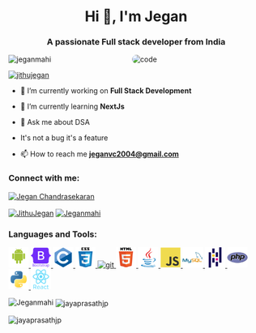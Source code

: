 <h1 align="center">Hi  👋, I'm Jegan</h1>
<h3 align="center">A passionate Full stack developer from India</h3>
<img width=260 align="right" style="border-radius:10px;" src="https://media4.giphy.com/media/qgQUggAC3Pfv687qPC/200.webp?cid=ecf05e4780o8zol6pafo35ivhufupefq29nrtl27ky2iz4kj&ep=v1_gifs_search&rid=200.webp&ct=g" alt="code" />
<p align="left"> <img src="https://komarev.com/ghpvc/?username=jeganmahi&label=Profile%20views&color=0e75b6&style=flat" alt="jeganmahi" /> </p>

<p align="left">
  <a href="https://www.instagram.com/jithujegan/" target="_blank">
    <img src="https://img.shields.io/badge/Instagram-Follow%20Jegan-E4405F?logo=instagram&style=for-the-badge" alt="jithujegan" />
  </a>
</p>


- 🔭 I’m currently working on **Full Stack Development**

- 🌱 I’m currently learning **NextJs**

- 💬 Ask me about DSA

- It's not a bug it's a feature

- 📫 How to reach me **jeganvc2004@gmail.com**

<h3 align="left">Connect with me:</h3>
<p align="left">
<a href="https://www.linkedin.com/in/jegan-chandrasekaran-32722a23a/" target="blank"><img align="center" src="https://raw.githubusercontent.com/rahuldkjain/github-profile-readme-generator/master/src/images/icons/Social/linked-in-alt.svg" alt="Jegan Chandrasekaran" height="30" width="40" /></a>

<a href="https://instagram.com/jayaprasath.jp" target="blank"><img align="center" src="https://raw.githubusercontent.com/rahuldkjain/github-profile-readme-generator/master/src/images/icons/Social/instagram.svg" alt="JithuJegan" height="30" width="40" /></a>
<a href="[https://www.leetcode.com/jayaprasathjp44](https://leetcode.com/u/jeganmahi/)" target="blank"><img align="center" src="https://raw.githubusercontent.com/rahuldkjain/github-profile-readme-generator/master/src/images/icons/Social/leet-code.svg" alt="Jeganmahi" height="30" width="40" /></a>
</p>

<h3 align="left">Languages and Tools:</h3>
<p align="left"> <a href="https://developer.android.com" target="_blank" rel="noreferrer"> <img src="https://raw.githubusercontent.com/devicons/devicon/master/icons/android/android-original-wordmark.svg" alt="android" width="40" height="40"/> </a> <a href="https://getbootstrap.com" target="_blank" rel="noreferrer"> <img src="https://raw.githubusercontent.com/devicons/devicon/master/icons/bootstrap/bootstrap-plain-wordmark.svg" alt="bootstrap" width="40" height="40"/> </a> <a href="https://www.cprogramming.com/" target="_blank" rel="noreferrer"> <img src="https://raw.githubusercontent.com/devicons/devicon/master/icons/c/c-original.svg" alt="c" width="40" height="40"/> </a> <a href="https://www.w3schools.com/css/" target="_blank" rel="noreferrer"> <img src="https://raw.githubusercontent.com/devicons/devicon/master/icons/css3/css3-original-wordmark.svg" alt="css3" width="40" height="40"/> </a> <a href="https://git-scm.com/" target="_blank" rel="noreferrer"> <img src="https://www.vectorlogo.zone/logos/git-scm/git-scm-icon.svg" alt="git" width="40" height="40"/> </a> <a href="https://www.w3.org/html/" target="_blank" rel="noreferrer"> <img src="https://raw.githubusercontent.com/devicons/devicon/master/icons/html5/html5-original-wordmark.svg" alt="html5" width="40" height="40"/> </a> <a href="https://www.java.com" target="_blank" rel="noreferrer"> <img src="https://raw.githubusercontent.com/devicons/devicon/master/icons/java/java-original.svg" alt="java" width="40" height="40"/> </a> <a href="https://developer.mozilla.org/en-US/docs/Web/JavaScript" target="_blank" rel="noreferrer"> <img src="https://raw.githubusercontent.com/devicons/devicon/master/icons/javascript/javascript-original.svg" alt="javascript" width="40" height="40"/> </a> <a href="https://www.mysql.com/" target="_blank" rel="noreferrer"> <img src="https://raw.githubusercontent.com/devicons/devicon/master/icons/mysql/mysql-original-wordmark.svg" alt="mysql" width="40" height="40"/> </a> <a href="https://pandas.pydata.org/" target="_blank" rel="noreferrer"> <img src="https://raw.githubusercontent.com/devicons/devicon/2ae2a900d2f041da66e950e4d48052658d850630/icons/pandas/pandas-original.svg" alt="pandas" width="40" height="40"/> </a> <a href="https://www.php.net" target="_blank" rel="noreferrer"> <img src="https://raw.githubusercontent.com/devicons/devicon/master/icons/php/php-original.svg" alt="php" width="40" height="40"/> </a> <a href="https://www.python.org" target="_blank" rel="noreferrer"> <img src="https://raw.githubusercontent.com/devicons/devicon/master/icons/python/python-original.svg" alt="python" width="40" height="40"/> </a> <a href="https://reactjs.org/" target="_blank" rel="noreferrer"> <img src="https://raw.githubusercontent.com/devicons/devicon/master/icons/react/react-original-wordmark.svg" alt="react" width="40" height="40"/> </a> </p>

<p><img align="left" src="https://github-readme-stats.vercel.app/api/top-langs?username=Jeganmahi&show_icons=true&locale=en&layout=compact" alt="Jeganmahi" /></p>

<p>&nbsp;<img align="center" src="https://github-readme-stats.vercel.app/api?username=Jeganmahi&show_icons=true&locale=en" alt="jayaprasathjp" /></p>

<p><img align="center" src="https://github-readme-streak-stats.herokuapp.com/?user=Jeganmahi&" alt="jayaprasathjp" /></p>

